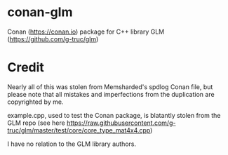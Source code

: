 # conan-glm
Conan (https://conan.io) package for C++ library GLM (https://github.com/g-truc/glm)

# Credit

Nearly all of this was stolen from Memsharded's spdlog Conan file, but please
note that all mistakes and imperfections from the duplication are copyrighted
by me.

example.cpp, used to test the Conan package, is blatantly stolen from the GLM
repo (see here https://raw.githubusercontent.com/g-truc/glm/master/test/core/core_type_mat4x4.cpp)


I have no relation to the GLM library authors.
